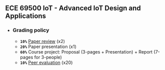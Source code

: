 ## ECE 69500 IoT - Advanced IoT Design and Applications

* ### Grading policy
  * **```10%```** [Paper review](https://docs.google.com/spreadsheets/d/1A1qAF9cIAwDyDGS6gT8t_i145R8hygVCzgcJHRVeBIQ/edit?usp=sharing) (x2)
  * **```20%```** Paper presentation (x1)
  * **```60%```** Course project: Proposal (3-pages + Presentation) + Report (7-pages for 3-people)
  * **```10%```** [Peer evaluation](https://forms.gle/FNo9Xiib6zefbdip8) (x20)